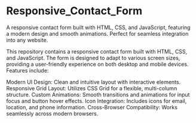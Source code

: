 # Responsive_Contact_Form
A responsive contact form built with HTML, CSS, and JavaScript, featuring a modern design and smooth animations. Perfect for seamless integration into any website.

This repository contains a responsive contact form built with HTML, CSS, and JavaScript. The form is designed to adapt to various screen sizes, providing a user-friendly experience on both desktop and mobile devices. Features include:

Modern UI Design: Clean and intuitive layout with interactive elements.
Responsive Grid Layout: Utilizes CSS Grid for a flexible, multi-column structure.
Custom Animations: Smooth transitions and animations for input focus and button hover effects.
Icon Integration: Includes icons for email, location, and phone information.
Cross-Browser Compatibility: Works seamlessly across modern browsers.
